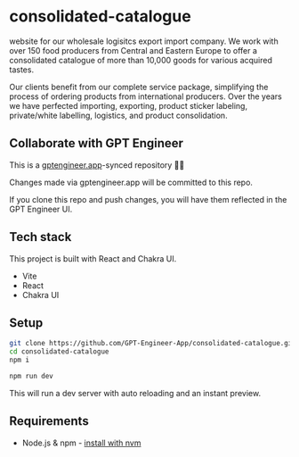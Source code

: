 # consolidated-catalogue

website for our wholesale logisitcs export import company.
We work with over 150 food producers from Central and Eastern Europe to offer a consolidated catalogue of more than 10,000 goods for various acquired tastes.

Our clients benefit from our complete service package, simplifying the process of ordering products from international producers. Over the years we have perfected importing, exporting, product sticker labeling, private/white labelling, logistics, and product consolidation.

## Collaborate with GPT Engineer

This is a [gptengineer.app](https://gptengineer.app)-synced repository 🌟🤖

Changes made via gptengineer.app will be committed to this repo.

If you clone this repo and push changes, you will have them reflected in the GPT Engineer UI.

## Tech stack

This project is built with React and Chakra UI.

- Vite
- React
- Chakra UI

## Setup

```sh
git clone https://github.com/GPT-Engineer-App/consolidated-catalogue.git
cd consolidated-catalogue
npm i
```

```sh
npm run dev
```

This will run a dev server with auto reloading and an instant preview.

## Requirements

- Node.js & npm - [install with nvm](https://github.com/nvm-sh/nvm#installing-and-updating)
